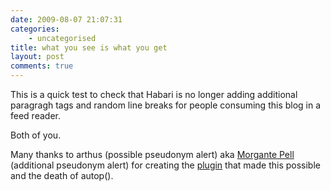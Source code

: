 ```yaml
---
date: 2009-08-07 21:07:31
categories:
    - uncategorised
title: what you see is what you get
layout: post
comments: true
---
```

This is a quick test to check that Habari is no longer adding additional
paragragh tags and random line breaks for people consuming this blog in
a feed reader.

Both of you.

Many thanks to arthus (possible pseudonym alert) aka
[Morgante Pell](http://newlyancient.com/about)
(additional pseudonym alert) for creating the
[plugin](http://trac.habariproject.org/habari-extras/changeset/2193)
that made this possible and the death of autop().
